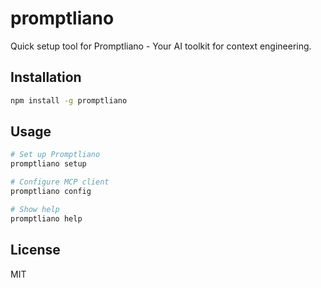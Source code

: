 # promptliano

Quick setup tool for Promptliano - Your AI toolkit for context engineering.

## Installation

```bash
npm install -g promptliano
```

## Usage

```bash
# Set up Promptliano
promptliano setup

# Configure MCP client
promptliano config

# Show help
promptliano help
```

## License

MIT